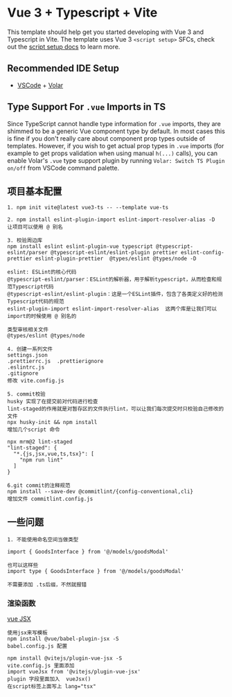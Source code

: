# Vue 3 + Typescript + Vite

This template should help get you started developing with Vue 3 and Typescript
in Vite. The template uses Vue 3 `<script setup>` SFCs, check out the
[script setup docs](https://v3.vuejs.org/api/sfc-script-setup.html#sfc-script-setup)
to learn more.

## Recommended IDE Setup

- [VSCode](https://code.visualstudio.com/) +
  [Volar](https://marketplace.visualstudio.com/items?itemName=johnsoncodehk.volar)

## Type Support For `.vue` Imports in TS

Since TypeScript cannot handle type information for `.vue` imports, they are
shimmed to be a generic Vue component type by default. In most cases this is
fine if you don't really care about component prop types outside of templates.
However, if you wish to get actual prop types in `.vue` imports (for example to
get props validation when using manual `h(...)` calls), you can enable Volar's
`.vue` type support plugin by running `Volar: Switch TS Plugin on/off` from
VSCode command palette.

## 项目基本配置

```
1. npm init vite@latest vue3-ts -- --template vue-ts

2. npm install eslint-plugin-import eslint-import-resolver-alias -D
让项目可以使用 @ 别名

3. 校验周边库
npm install eslint eslint-plugin-vue typescript @typescript-eslint/parser @typescript-eslint/eslint-plugin prettier eslint-config-prettier eslint-plugin-prettier  @types/eslint @types/node -D

eslint: ESLint的核心代码
@typescript-eslint/parser：ESLint的解析器，用于解析typescript，从而检查和规范Typescript代码
@typescript-eslint/eslint-plugin：这是一个ESLint插件，包含了各类定义好的检测Typescript代码的规范
eslint-plugin-import eslint-import-resolver-alias  这两个库是让我们可以import的时候使用 @ 别名的

类型审核相关文件
@types/eslint @types/node

4. 创建一系列文件
settings.json
.prettierrc.js  .prettierignore
.eslintrc.js
.gitignore
修改 vite.config.js

5. commit校验
husky 实现了在提交前对代码进行检查
lint-staged的作用就是对暂存区的文件执行lint，可以让我们每次提交时只校验自己修改的文件
npx husky-init && npm install
增加几个script 命令

npx mrm@2 lint-staged
"lint-staged": {
  "*.{js,jsx,vue,ts,tsx}": [
    "npm run lint"
  ]
}

6.git commit的注释规范
npm install --save-dev @commitlint/{config-conventional,cli}
增加文件 commitlint.config.js
```

## 一些问题

```
1. 不能使用命名空间当做类型

import { GoodsInterface } from '@/models/goodsModal'

也可以这样些
import type { GoodsInterface } from '@/models/goodsModal'

不需要添加 .ts后缀，不然就报错
```

### 渲染函数

[vue JSX](https://github.com/vuejs/jsx-next/blob/dev/packages/babel-plugin-jsx/README-zh_CN.md)

```
使用jsx来写模板
npm install @vue/babel-plugin-jsx -S
babel.config.js 配置

npm install @vitejs/plugin-vue-jsx -S
vite.config.js 里面添加
import vueJsx from '@vitejs/plugin-vue-jsx'
plugin 字段里面加入  vueJsx()
在script标签上面写上 lang="tsx"
```
